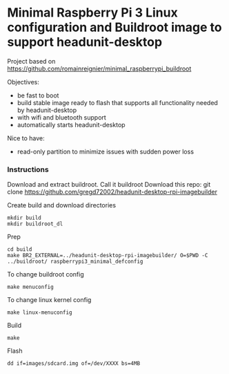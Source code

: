 # Minimal Raspberry Pi 3 Linux configuration and Buildroot image to support headunit-desktop

Project based on https://github.com/romainreignier/minimal_raspberrypi_buildroot

Objectives:
- be fast to boot
- build stable image ready to flash that supports all functionality needed by headunit-desktop
- with wifi and bluetooth support
- automatically starts headunit-desktop

Nice to have:
- read-only partition to minimize issues with sudden power loss

### Instructions
Download and extract buildroot. Call it buildroot
Download this repo: 
    git clone https://github.com/gregd72002/headunit-desktop-rpi-imagebuilder

Create build and download directories

    mkdir build
    mkdir buildroot_dl
  
Prep

    cd build
    make BR2_EXTERNAL=../headunit-desktop-rpi-imagebuilder/ O=$PWD -C ../buildroot/ raspberrypi3_minimal_defconfig

To change buildroot config

    make menuconfig

To change linux kernel config

    make linux-menuconfig

Build

    make


Flash

    dd if=images/sdcard.img of=/dev/XXXX bs=4MB

